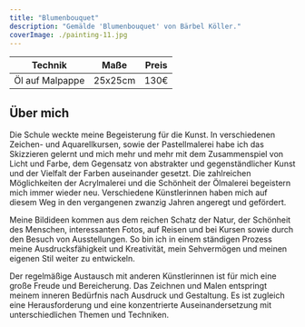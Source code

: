 ```yaml
---
title: "Blumenbouquet"
description: "Gemälde 'Blumenbouquet' von Bärbel Köller."
coverImage: ./painting-11.jpg
---
```


| Technik         | Maße    | Preis |
|-----------------|---------|-------|
| Öl auf Malpappe | 25x25cm | 130€  |

## Über mich
Die Schule weckte meine Begeisterung für die Kunst. In verschiedenen Zeichen- und Aquarellkursen, sowie der Pastellmalerei habe ich das Skizzieren gelernt und mich mehr und mehr mit dem Zusammenspiel von Licht und Farbe, dem Gegensatz von abstrakter und gegenständlicher Kunst und der Vielfalt der Farben auseinander gesetzt. Die zahlreichen Möglichkeiten der Acrylmalerei und die Schönheit der Ölmalerei begeistern mich immer wieder neu. Verschiedene Künstlerinnen haben mich auf diesem Weg in den vergangenen zwanzig Jahren angeregt und gefördert.

Meine Bildideen kommen aus dem reichen Schatz der Natur, der Schönheit des Menschen, interessanten Fotos, auf Reisen und bei Kursen sowie durch den Besuch von Ausstellungen. So bin ich in einem ständigen Prozess meine Ausdrucksfähigkeit und Kreativität, mein Sehvermögen und meinen eigenen Stil weiter zu entwickeln.

Der regelmäßige Austausch mit anderen Künstlerinnen ist für mich eine große Freude und Bereicherung.
Das Zeichnen und Malen entspringt meinem inneren Bedürfnis nach Ausdruck und Gestaltung. Es ist zugleich eine Herausforderung und eine konzentrierte Auseinandersetzung mit unterschiedlichen Themen und Techniken.